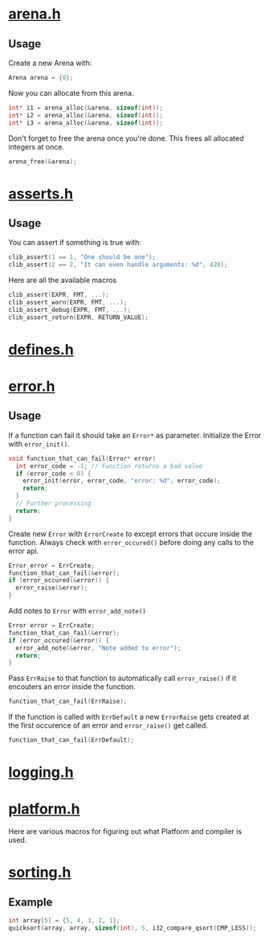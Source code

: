 # [arena.h](https://github.com/Code-Nycticebus/clib/blob/main/src/core/arena.h)
## Usage
Create a new Arena with:
```c
Arena arena = {0};
```

Now you can allocate from this arena.
```c
int* i1 = arena_alloc(&arena, sizeof(int));
int* i2 = arena_alloc(&arena, sizeof(int));
int* i3 = arena_alloc(&arena, sizeof(int));
```

Don't forget to free the arena once you're done. This frees all allocated
integers at once.
```c
arena_free(&arena);
```
# [asserts.h](https://github.com/Code-Nycticebus/clib/blob/main/src/core/asserts.h)
## Usage
You can assert if something is true with:
```c
clib_assert(1 == 1, "One should be one");
clib_assert(2 == 2, "It can even handle arguments: %d", 420);
```

Here are all the available macros
```c
clib_assert(EXPR, FMT, ...);
clib_assert_warn(EXPR, FMT, ...);
clib_assert_debug(EXPR, FMT, ...);
clib_assert_return(EXPR, RETURN_VALUE);
```
# [defines.h](https://github.com/Code-Nycticebus/clib/blob/main/src/core/defines.h)
# [error.h](https://github.com/Code-Nycticebus/clib/blob/main/src/core/error.h)
## Usage
If a function can fail it should take an ```Error*``` as parameter. Initialize
the Error with ```error_init()```.
```c
void function_that_can_fail(Error* error)
  int error_code = -1; // Function returns a bad value
  if (error_code < 0) {
    error_init(error, error_code, "error: %d", error_code);
    return;
  }
  // Further processing
  return;
}
```

Create new ```Error``` with ```ErrorCreate``` to except errors that occure
inside the function. Always check with ```error_occured()``` before doing any
calls to the error api.
```c
Error error = ErrCreate;
function_that_can_fail(&error);
if (error_occured(&error)) {
  error_raise(&error);
}
```

Add notes to ```Error``` with ```error_add_note()```
```c
Error error = ErrCreate;
function_that_can_fail(&error);
if (error_occured(&error)) {
  error_add_note(&error, "Note added to error");
  return;
}
```

Pass ```ErrRaise``` to that function to automatically call
```error_raise()``` if it encouters an error inside the function.
```c
function_that_can_fail(ErrRaise);
```

If the function is called with ```ErrDefault``` a new ```ErrorRaise``` gets
created at the first occurence of an error and ```error_raise()``` get called.
```c
function_that_can_fail(ErrDefault);
```
# [logging.h](https://github.com/Code-Nycticebus/clib/blob/main/src/core/logging.h)
# [platform.h](https://github.com/Code-Nycticebus/clib/blob/main/src/core/platform.h)
Here are various macros for figuring out what Platform and compiler is used.
# [sorting.h](https://github.com/Code-Nycticebus/clib/blob/main/src/core/sorting.h)
## Example
```c
int array[5] = {5, 4, 3, 2, 1};
quicksort(array, array, sizeof(int), 5, i32_compare_qsort(CMP_LESS));
```
